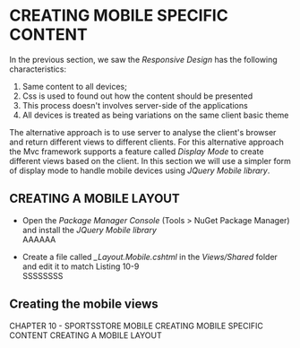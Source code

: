 # CREATING MOBILE SPECIFIC CONTENT

In the previous section, we saw the *Responsive Design* has the following characteristics:  
1. Same content to all devices;
2. Css is used to found out how the content should be presented
3. This process doesn't involves server-side of the applications
4. All devices is treated as being variations on the same client basic theme

The alternative approach is to use server to analyse the client's browser and return different views to different clients. For this alternative approach the Mvc framework supports a feature called *Display Mode* to create different views based on the client. In this section we will use a simpler form of display mode to handle mobile devices using *JQuery Mobile library*.

## CREATING A MOBILE LAYOUT
* Open the *Package Manager Console* (Tools > NuGet Package Manager) and install the *JQuery Mobile library*  
	AAAAAA

* Create a file called *_Layout.Mobile.cshtml* in the *Views/Shared* folder and edit it to match Listing 10-9  
	SSSSSSSS

## Creating the mobile views

CHAPTER 10 - SPORTSSTORE MOBILE
	CREATING MOBILE SPECIFIC CONTENT
		CREATING A MOBILE LAYOUT